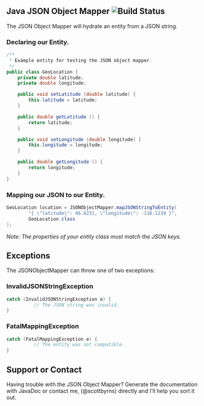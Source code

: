 ## Java JSON Object Mapper ![Build Status](https://secure.travis-ci.org/scottbyrns/Java-JSON-Object-Mapper.png?branch=master)

The JSON Object Mapper will hydrate an entity from a JSON string.

### Declaring our Entity.
```java
/**
 * Example entity for testing the JSON object mapper.
 */
public class GeoLocation {
    private double latitude;
    private double longitude;

    public void setLatitude (double latitude) {
        this.latitude = latitude;
    }

    public double getLatitude () {
        return latitude;
    }

    public void setLongitude (double longitude) {
        this.longitude = longitude;
    }

    public double getLongitude () {
        return longitude;
    }
}
```

### Mapping our JSON to our Entity.
```java
GeoLocation location = JSONObjectMapper.mapJSONStringToEntity(
        "{ \"latitude\": 46.0231, \"longitude\": -116.1239 }",
        GeoLocation.class
);
```

_Note: The properties of your entity class must match the JSON keys._

## Exceptions
The JSONObjectMapper can throw one of two exceptions:

### InvalidJSONStringException
```java
catch (InvalidJSONStringException e) {
          // The JSON string was invalid.
}
```

### FatalMappingException
```java
catch (FatalMappingException e) {
          // The entity was not compatible.
}
```

## Support or Contact
Having trouble with the JSON Object Mapper? Generate the documentation with JavaDoc or contact me, (@scottbyrns) directly and I'll help you sort it out.